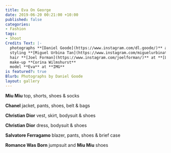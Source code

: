 ```yaml
---
title: Eva On George
date: 2019-06-20 00:21:00 +10:00
published: false
categories:
- Fashion
tags:
- Shoot
Credits Text: |-
  photographs **[Daniel Goode](https://www.instagram.com/dl.goode/)** at **[The Artist Group](https://www.instagram.com/theartistgroup/)**
  styling **[Miguel Urbina Tan](https://www.instagram.com/miguelurbinatan/)**
  hair **[Joel Forman](https://www.instagram.com/joelforman/)** at **[Lion Artist Management](https://www.instagram.com/lionartistmanagement/)**
  make-up **Corina Wilmshurst**
  model **Eva** at **IMG**
is featured?: true
Blurb: Photographs by Daniel Goode
layout: gallery
---
```


**Miu Miu** top, shorts, shoes & socks

**Chanel** jacket, pants, shoes, belt & bags

**Christian Dior** vest, skirt, bodysuit & shoes

**Christian Dior** dress, bodysuit & shoes

**Salvatore Ferragamo** blazer, pants, shoes & brief case

**Romance Was Born** jumpsuit and **Miu Miu** shoes